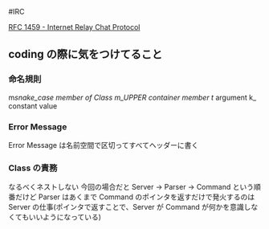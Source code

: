 #IRC

[RFC 1459 - Internet Relay Chat Protocol](https://tools.ietf.org/html/rfc1459)

## coding の際に気をつけてること

### 命名規則

m*snake_case member of Class
m_UPPER container member
t* argument
k\_ constant value

### Error Message

Error Message は名前空間で区切ってすべてヘッダーに書く

### Class の責務

なるべくネストしない
今回の場合だと Server -> Parser -> Command
という順番だけど Parser はあくまで Command のポインタを返すだけで発火するのは Server の仕事(ポインタで返すことで、Server が Command が何かを意識しなくてもいいようになっている)
